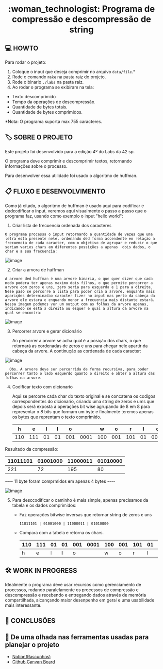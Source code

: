 <h1 align="center">
:woman_technologist:
      Programa de compressão e descompressão de string
</h1>

## :computer: HOWTO
  Para rodar o projeto:
  1. Coloque o input que deseja comprimir no arquivo `data/file`.*
  2. Rode o comando `make` na pasta raiz do projeto.
  3. Rode o binario `./labs` na pasta raiz.
  4. Ao rodar o programa se exibiram na tela:
   - Texto descomprimido
   - Tempo da operações de descompressão.
   - Quantidade de bytes totais.
   - Quantidade de bytes comprimidos.
   
*Nota: O programa suporta max 755 caracteres.

## :label: SOBRE O PROJETO

Este projeto foi desenvolvido para a edição 4º do Labs da 42 sp.

O programa deve comprimir e descomprimir textos, retornando informações sobre o processo.

Para desenvolver essa utilidade foi usado o algoritmo de huffman.

## :clipboard: FLUXO E DESENVOLVIMENTO

Como já citado, o algoritmo de huffman é usado aqui para codificar e dedcodificar o input, veremos aqui visualmente o passo a passo que o programa faz, usando como exemplo o input "hello world":

  1. Criar lista de frecuencia ordenada dos caracteres
 
    O programa processa o input retornardo a quantidade de vezes que uma letra esta presente nele, ordenando ded forma accendente en relação a frecuencia de cada caracter, com o objetivo de agrupar e reducir o que seriam varios chars em diferentes possições a apenas  dois dados, o char e a sua frecuencia:
    
![image](https://user-images.githubusercontent.com/53455663/212553883-a229f526-932b-4668-bed4-84faaec07ea3.png)



  2. Criar a arvora de huffman

    A arvore ded huffman é uma arvore binaria, o que quer dizer que cada nodo podera ter apenas maximo dois filhos, o que permite percorrer a arvore com zeros e uns, zero seria para esquerda e 1 para a direita.
    Nese paso se percorre a lista para poder cria a arvore, enquanto mais aparições determinadao caracter fizer no input mas perto da cabeça da arvore ele estara e enquando menor a frecuencia mais distante estará.
    Nessa imagem podemos ver um output com as folhas da arvore apenas, indicando se está a direita ou esquer e qual a altura da arvore na qual se encontra:
    
![image](https://user-images.githubusercontent.com/53455663/212554391-ea65403e-9603-4ecb-9f2e-e4d09bcc17c2.png)

  3. Percorrer arvore e gerar dicionário

      Ao percorrer a arvore se acha qual é a posição dos chars, o que retornará as cordenadas de zeros e uns para chegar nele apartir da cabeça da arvore.
      A continução as cordenada de cada caracter:
      
![image](https://user-images.githubusercontent.com/53455663/212554843-51855b90-eb09-4eb2-82e2-b4754a809a1f.png)

      Obs. A arvore deve ser percorrida de forma recursiva, para poder percorrer tanto o lado esquerdo quanto o direito e obter a altura das folhas na arvore.
      
   4. Codificar texto com dicionario

      Aqui se percorre cada char do texto original e se concatena os codigos correspondentes do dicionario, criando uma string de zeros e ums que depois será exposta a operações bit wise agrupando de 8 em 8 para representar o 8 bits que formam um byte e finalmente teremos apenas os bytes que reprentam o texto comprimido.
      
       
        |h   | e  |l  |l  |o   |     |w   |o   |r   |l  |d   |
        |--  |--  |-- |-- |--  |---  |--  |--  |--  |-- |--  |
        |110 |111 |01 |01 |001 |0001 |100 |001 |101 |01 |0000 |
        
        
  Resultado da compressão:
    
  | 11011101 | 01001000 | 11000011 | 01010000 |
  |---       |---       |---       |---       |
  |    221   |    72    |    195   |    80    |
  
---- 11 byte foram comprmidos em apenas 4 bytes ----
   
   ![image](https://user-images.githubusercontent.com/53455663/212557027-54022aba-dbb7-4141-a9a1-08b7b19e8e16.png)
   

  
  5. Para desccodificar o caminho é mais simple, apenas precisamos da tabela e os dados comprimidos:
      - Faz operações bitwise inversas que retornar string de zeros e uns
        
        `11011101 | 01001000 | 11000011 | 01010000`
        
      - Compara com a tabela e retorna os chars.
                    
        |110 |111 |01 |01 |001 |0001 |100 |001 |101 |01 |0000 |
        |--  |--  |-- |-- |--  |---  |--  |--  |--  |-- |--  |
        |h   | e  |l  |l  |o   |     |w   |o   |r   |l  |d   |
        
 
   ## :hammer_and_wrench: WORK IN PROGRESS
   
   Idealmente o programa deve usar recursos como gerenciamento de processos, rodando paralelamente os processos de compressão e descompressão e recebendo e entregando dados através de memória compartilhada, alcançando maior desenpenho em geral e uma usabilidade mais interessante.
   
## :gem: CONCLUSÕES
  

      
## :eyes: De uma olhada nas ferramentas usadas para planejar o projeto
 - [Notion(Rascunhos)](https://www.notion.so/Huffman-Algorithm-8880a28c061649729f614456454cc72a)
 - [Github Canvan Board](https://github.com/users/angelasoler/projects/6/views/1)
